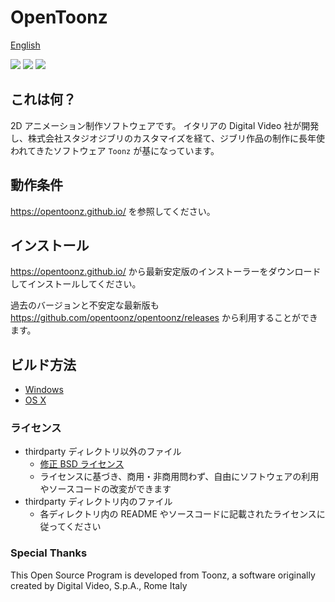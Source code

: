 # OpenToonz

[English](../README.md)

[![](https://ci.appveyor.com/api/projects/status/oa5l5pc964h8fv49/branch/master?svg=true)](https://ci.appveyor.com/project/opentoonz/opentoonz)
[![](https://travis-ci.org/opentoonz/opentoonz.svg?branch=master)](https://travis-ci.org/opentoonz/opentoonz)
[![](https://github.com/opentoonz/opentoonz/workflows/Build/badge.svg?branch=master)](https://github.com/opentoonz/opentoonz/actions)

## これは何？

2D アニメーション制作ソフトウェアです。
イタリアの Digital Video 社が開発し、株式会社スタジオジブリのカスタマイズを経て、ジブリ作品の制作に長年使われてきたソフトウェア `Toonz` が基になっています。

## 動作条件

<https://opentoonz.github.io/> を参照してください。

## インストール

<https://opentoonz.github.io/> から最新安定版のインストーラーをダウンロードしてインストールしてください。

過去のバージョンと不安定な最新版も <https://github.com/opentoonz/opentoonz/releases> から利用することができます。

## ビルド方法

- [Windows](./how_to_build_win_ja.md)
- [OS X](./how_to_build_macosx_ja.md)

### ライセンス

- thirdparty ディレクトリ以外のファイル
  - [修正 BSD ライセンス](../LICENSE.txt)
  - ライセンスに基づき、商用・非商用問わず、自由にソフトウェアの利用やソースコードの改変ができます
- thirdparty ディレクトリ内のファイル
  - 各ディレクトリ内の README やソースコードに記載されたライセンスに従ってください

### Special Thanks
This Open Source Program is developed from Toonz, a software originally created by Digital Video, S.p.A., Rome Italy
